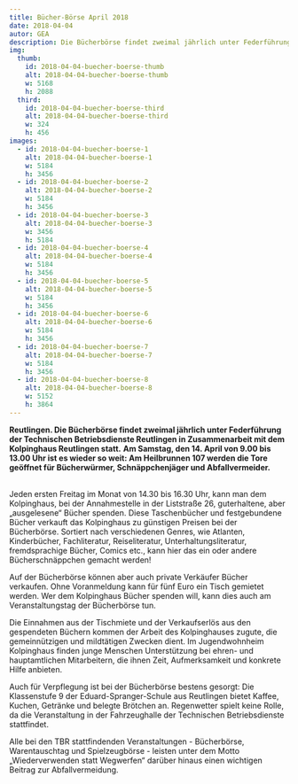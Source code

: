 ```yaml
---
title: Bücher-Börse April 2018
date: 2018-04-04
autor: GEA
description: Die Bücherbörse findet zweimal jährlich unter Federführung der Technischen Betriebsdienste Reutlingen in Zusammenarbeit mit dem Kolpinghaus Reutlingen statt.
img:
  thumb:
    id: 2018-04-04-buecher-boerse-thumb
    alt: 2018-04-04-buecher-boerse-thumb
    w: 5168
    h: 2088
  third:
    id: 2018-04-04-buecher-boerse-third
    alt: 2018-04-04-buecher-boerse-third
    w: 324
    h: 456
images:
  - id: 2018-04-04-buecher-boerse-1
    alt: 2018-04-04-buecher-boerse-1
    w: 5184
    h: 3456
  - id: 2018-04-04-buecher-boerse-2
    alt: 2018-04-04-buecher-boerse-2
    w: 5184
    h: 3456
  - id: 2018-04-04-buecher-boerse-3
    alt: 2018-04-04-buecher-boerse-3
    w: 3456
    h: 5184
  - id: 2018-04-04-buecher-boerse-4
    alt: 2018-04-04-buecher-boerse-4
    w: 5184
    h: 3456
  - id: 2018-04-04-buecher-boerse-5
    alt: 2018-04-04-buecher-boerse-5
    w: 5184
    h: 3456
  - id: 2018-04-04-buecher-boerse-6
    alt: 2018-04-04-buecher-boerse-6
    w: 5184
    h: 3456
  - id: 2018-04-04-buecher-boerse-7
    alt: 2018-04-04-buecher-boerse-7
    w: 5184
    h: 3456
  - id: 2018-04-04-buecher-boerse-8
    alt: 2018-04-04-buecher-boerse-8
    w: 5152
    h: 3864
---
```


**Reutlingen. Die Bücherbörse findet zweimal jährlich unter Federführung der Technischen Betriebsdienste Reutlingen in Zusammenarbeit mit dem Kolpinghaus Reutlingen statt.** <!--mehr--> **Am Samstag, den 14. April von 9.00 bis 13.00 Uhr ist es wieder so weit: Am Heilbrunnen 107 werden die Tore geöffnet für Bücherwürmer, Schnäppchenjäger und Abfallvermeider.**<br><br>  

Jeden ersten Freitag im Monat von 14.30 bis 16.30 Uhr, kann man dem Kolpinghaus, bei der Annahmestelle in der Liststraße 26, guterhaltene, aber „ausgelesene“ Bücher spenden. Diese Taschenbücher und festgebundene Bücher verkauft das Kolpinghaus zu günstigen Preisen bei der Bücherbörse. Sortiert nach verschiedenen Genres, wie Atlanten, Kinderbücher, Fachliteratur, Reiseliteratur, Unterhaltungsliteratur, fremdsprachige Bücher, Comics etc., kann hier das ein oder andere Bücherschnäppchen gemacht werden!  

Auf der Bücherbörse können aber auch private Verkäufer Bücher verkaufen. Ohne Voranmeldung kann für fünf Euro ein Tisch gemietet werden. Wer dem Kolpinghaus Bücher spenden will, kann dies auch am Veranstaltungstag der Bücherbörse tun.  

Die Einnahmen aus der Tischmiete und der Verkaufserlös aus den gespendeten Büchern kommen der Arbeit des Kolpinghauses zugute, die gemeinnützigen und mildtätigen Zwecken dient. Im Jugendwohnheim Kolpinghaus finden junge Menschen Unterstützung bei ehren- und hauptamtlichen Mitarbeitern, die ihnen Zeit, Aufmerksamkeit und konkrete Hilfe anbieten.  

Auch für Verpflegung ist bei der Bücherbörse bestens gesorgt: Die Klassenstufe 9 der Eduard-Spranger-Schule aus Reutlingen bietet Kaffee, Kuchen, Getränke und belegte Brötchen an. Regenwetter spielt keine Rolle, da die Veranstaltung in der Fahrzeughalle der Technischen Betriebsdienste stattfindet.  

Alle bei den TBR stattfindenden Veranstaltungen - Bücherbörse, Warentauschtag und Spielzeugbörse - leisten unter dem Motto „Wiederverwenden statt Wegwerfen“ darüber hinaus einen wichtigen Beitrag zur Abfallvermeidung.   

